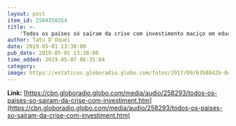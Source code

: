 ```yaml
---
layout: post
item_id: 2584358354
title: >-
    'Todos os países só saíram da crise com investimento maciço em educação e pesquisa'
author: Tatu D'Oquei
date: 2019-05-01 13:38:00
pub_date: 2019-05-01 13:38:00
time_added: 2019-05-07 06:35:04
category: 
image: https://estaticos.globoradio.globo.com/fotos/2017/09/b358842b-0d3c-465b-b6c8-8dac1e8c434f.jpg.640x360_q75_box-0%2C104%2C2000%2C1229_crop_detail.jpg
---
```


**Link:** [https://cbn.globoradio.globo.com/media/audio/258293/todos-os-paises-so-sairam-da-crise-com-investiment.htm](https://cbn.globoradio.globo.com/media/audio/258293/todos-os-paises-so-sairam-da-crise-com-investiment.htm)

